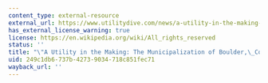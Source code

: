 ```yaml
---
content_type: external-resource
external_url: https://www.utilitydive.com/news/a-utility-in-the-making-the-municipalization-of-boulder-colorado/300268/
has_external_license_warning: true
license: https://en.wikipedia.org/wiki/All_rights_reserved
status: ''
title: "\"A Utility in the Making: The Municipalization of Boulder,\_Colorado.\""
uid: 249c1db6-737b-4273-9034-718c851fec71
wayback_url: ''
---
```

